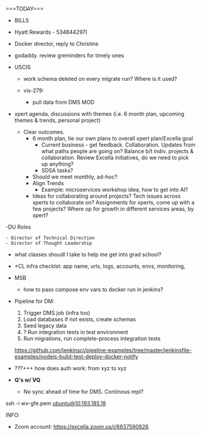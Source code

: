 ===TODAY===

- BILLS
- Hyatt Rewards - 534844297I
- Docker director, reply to Christine
- godaddy. review greminders for timely ones
- USCIS
    - work schema deleted on every migrate run? Where is it used?

    - vis-279:
        - pull data from DMS MOD



- xpert agenda, discussions with themes (i.e. 6 month plan, upcoming themes & trends, personal project)
    - Clear outcomes.
        - 6 month plan, tie our own plans to overall xpert plan/Excella goal
            - Current business - get feedback. Collaboration. Updates from what paths people are going on? Balance b/t indiv. projects & collaboration. Review Excella initiatives, do we need to pick up anything?
            - SDSA tasks?
        - Should we meet monthly, ad-hoc?
        - Align Trends
            - Example: microservices workshop idea, how to get into AI?
        - Ideas for collaborating around projects? Tech issues across xperts to collaborate on? Assignments for xperts, come up with a few projects? Where op for growth in different services areas, by xpert?
        





        





-DU Roles

    - Director of Technical Direction
    - Director of Thought Leadership




- what classes shoudl I take to help me get into grad school?


- +CL infra checklst: app name, urls, logs, accounts, envs, monitoring,
- MSB
    - how to pass compose env vars to docker run in jenkins?

- Pipeline for DM:
    1. Trigger DMS job (infra too)
    1. Load databases if not exists, create schemas
    1. Seed legacy data
    1. ? Run integration tests in test environment
    1. Run migrations, run complete-process integration tests

    https://github.com/jenkinsci/pipeline-examples/tree/master/jenkinsfile-examples/nodejs-build-test-deploy-docker-notify

- ???+++ how does auth work: from xyz to xyz


- **Q's w/ VQ**
    - No sync ahead of time for DMS. Continous repl?


ssh -i wv-gfe.pem ubuntu@10.193.185.18



INFO:

- Zoom account: https://excella.zoom.us/j/6837590826